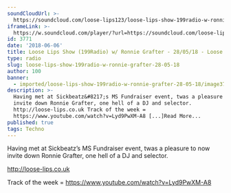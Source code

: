 ```yaml
---
soundCloudUrl: >-
  https://soundcloud.com/loose-lips123/loose-lips-show-199radio-w-ronnie-grafter-280518
iframeLink: >-
  https://w.soundcloud.com/player/?url=https://soundcloud.com/loose-lips123/loose-lips-show-199radio-w-ronnie-grafter-280518&color=00aabb&auto_play=false&hide_related=false&show_comments=true&show_user=true&show_reposts=false
id: 3771
date: '2018-06-06'
title: Loose Lips Show (199Radio) w/ Ronnie Grafter - 28/05/18 - Loose Lips
type: radio
slug: loose-lips-show-199radio-w-ronnie-grafter-28-05-18
author: 100
banner:
  - imported/loose-lips-show-199radio-w-ronnie-grafter-28-05-18/image3771.jpeg
description: >-
  Having met at Sickbeatz&#8217;s MS Fundraiser event, twas a pleasure to now
  invite down Ronnie Grafter, one hell of a DJ and selector.
  http://loose-lips.co.uk Track of the week =
  https://www.youtube.com/watch?v=Lyd9PwXM-A8 [...]Read More...
published: true
tags: Techno
---
```

Having met at Sickbeatz’s MS Fundraiser event, twas a pleasure to now invite down Ronnie Grafter, one hell of a DJ and selector.

http://loose-lips.co.uk

Track of the week = https://www.youtube.com/watch?v=Lyd9PwXM-A8